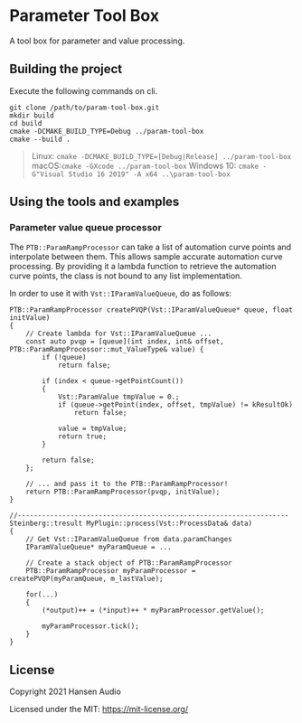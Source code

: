 # Parameter Tool Box

A tool box for parameter and value processing.

## Building the project

Execute the following commands on cli.

```
git clone /path/to/param-tool-box.git
mkdir build
cd build
cmake -DCMAKE_BUILD_TYPE=Debug ../param-tool-box
cmake --build .
```

> Linux: ```cmake -DCMAKE_BUILD_TYPE=[Debug|Release] ../param-tool-box```
> macOS:```cmake -GXcode ../param-tool-box```
> Windows 10: ```cmake -G"Visual Studio 16 2019" -A x64 ..\param-tool-box```

## Using the tools and examples

### Parameter value queue processor

The ```PTB::ParamRampProcessor``` can take a list of automation curve points and interpolate between them. This allows sample accurate automation curve processing. By providing it a lambda function to retrieve the automation curve points, the class is not bound to any list implementation.

In order to use it with ```Vst::IParamValueQueue```, do as follows:

```
PTB::ParamRampProcessor createPVQP(Vst::IParamValueQueue* queue, float initValue)
{
    // Create lambda for Vst::IParamValueQueue ...
    const auto pvqp = [queue](int index, int& offset, PTB::ParamRampProcessor::mut_ValueType& value) {
        if (!queue)
            return false;

        if (index < queue->getPointCount())
        {
            Vst::ParamValue tmpValue = 0.;
            if (queue->getPoint(index, offset, tmpValue) != kResultOk)
                return false;

            value = tmpValue;
            return true;
        }

        return false;
    };

    // ... and pass it to the PTB::ParamRampProcessor!
    return PTB::ParamRampProcessor(pvqp, initValue);
}

//-------------------------------------------------------------------
Steinberg::tresult MyPlugin::process(Vst::ProcessData& data)
{
    // Get Vst::IParamValueQueue from data.paramChanges
    IParamValueQueue* myParamQueue = ...

    // Create a stack object of PTB::ParamRampProcessor
    PTB::ParamRampProcessor myParamProcessor = createPVQP(myParamQueue, m_lastValue);

    for(...)
    {
        (*output)++ = (*input)++ * myParamProcessor.getValue();

        myParamProcessor.tick();
    }
}
```

## License

Copyright 2021 Hansen Audio

Licensed under the MIT: https://mit-license.org/